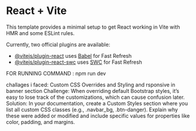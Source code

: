 # React + Vite

This template provides a minimal setup to get React working in Vite with HMR and some ESLint rules.

Currently, two official plugins are available:

- [@vitejs/plugin-react](https://github.com/vitejs/vite-plugin-react/blob/main/packages/plugin-react/README.md) uses [Babel](https://babeljs.io/) for Fast Refresh
- [@vitejs/plugin-react-swc](https://github.com/vitejs/vite-plugin-react-swc) uses [SWC](https://swc.rs/) for Fast Refresh

FOR RUNNING COMMAND : npm run dev

challages i faced:
Custom CSS Overrides and Styling and rsponsive in banner section
Challenge: When overriding default Bootstrap styles, it’s easy to lose track of the customizations, which can cause confusion later.
Solution: In your documentation, create a Custom Styles section where you list all custom CSS classes (e.g., .navbar_bg, .btn-danger). Explain why these were added or modified and include specific values for properties like color, padding, and margins.

